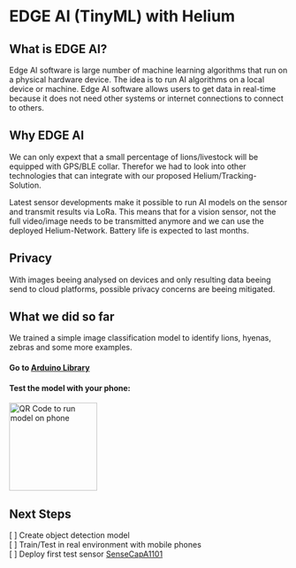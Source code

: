 # EDGE AI (TinyML) with Helium

## What is EDGE AI?

Edge AI software is large number of machine learning algorithms that run on a physical hardware device. The idea is to run AI algorithms on a local device or machine. Edge AI software allows users to get data in real-time because it does not need other systems or internet connections to connect to others.

## Why EDGE AI

We can only expext that a small percentage of lions/livestock will be equipped with GPS/BLE collar.
Therefor we had to look into other technologies that can integrate with our proposed Helium/Tracking-Solution.

Latest sensor developments make it possible to run AI models on the sensor and transmit results via LoRa. This means that for a vision sensor, not the full video/image needs to be transmitted anymore and we can use the deployed Helium-Network. Battery life is expected to last months. 

## Privacy

With images beeing analysed on devices and only resulting data beeing send to cloud platforms, possible privacy concerns are beeing mitigated. 

## What we did so far

We trained a simple image classification model to identify lions, hyenas, zebras and some more examples.

#### Go to [Arduino Library](https://github.com/user/repo/blob/branch/other_file.md)

#### Test the model with your phone:

<img width="159" alt="QR Code to run model on phone" src="https://user-images.githubusercontent.com/42295932/199683881-3b0288b6-3284-402c-9eeb-755382e3ac04.png">


## Next Steps

[ ] Create object detection model  
[ ] Train/Test in real environment with mobile phones  
[ ] Deploy first test sensor [SenseCapA1101](https://www.seeedstudio.com/SenseCAP-A1101-LoRaWAN-Vision-AI-Sensor-p-5367.html)  
